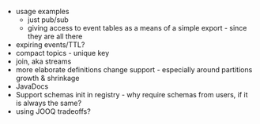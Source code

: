 * usage examples
    * just pub/sub
    * giving access to event tables as a means of a simple export - since they are all there
* expiring events/TTL?
* compact topics - unique key
* join, aka streams
* more elaborate definitions change support - especially around partitions growth & shrinkage
* JavaDocs
* Support schemas init in registry - why require schemas from users, if it is always the same?
* using JOOQ tradeoffs?
